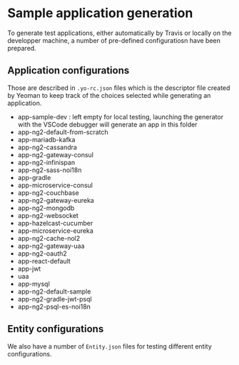 # Sample application generation

To generate test applications, either automatically by Travis or locally on the developper machine, a number of pre-defined configuratiosn have been prepared.

## Application configurations

 Those are described in `.yo-rc.json` files which is the descriptor file created by Yeoman to keep track of the choices selected while generating an application.

- app-sample-dev : left empty for local testing, launching the generator with the VSCode debugger will generate an app in this folder
- app-ng2-default-from-scratch
- app-mariadb-kafka
- app-ng2-cassandra
- app-ng2-gateway-consul
- app-ng2-infinispan
- app-ng2-sass-noi18n
- app-gradle
- app-microservice-consul
- app-ng2-couchbase
- app-ng2-gateway-eureka
- app-ng2-mongodb
- app-ng2-websocket
- app-hazelcast-cucumber
- app-microservice-eureka
- app-ng2-cache-nol2
- app-ng2-gateway-uaa
- app-ng2-oauth2
- app-react-default
- app-jwt
- uaa
- app-mysql
- app-ng2-default-sample
- app-ng2-gradle-jwt-psql
- app-ng2-psql-es-noi18n

## Entity configurations

We also have a number of `Entity.json` files for testing different entity configurations.


